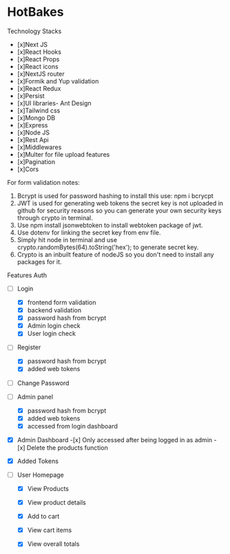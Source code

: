 # HotBakes

Technology Stacks
- [x]Next JS
- [x]React Hooks 
- [x]React Props
- [x]React icons
- [x]NextJS router
- [x]Formik and Yup validation
- [x]React Redux
- [x]Persist
- [x]UI libraries- Ant Design
- [x]Tailwind css
- [x]Mongo DB
- [x]Express
- [x]Node JS
- [x]Rest Api
- [x]Middlewares
- [x]Multer for file upload features
- [x]Pagination
- [x]Cors



For form validation notes:
1) Bcrypt is used for password hashing to install this use: npm i bcrycpt
2) JWT is used for generating web tokens the secret key is not uploaded in github for security reasons so you can generate your own security keys through crypto in terminal.
3) Use npm install jsonwebtoken to install webtoken package of jwt.
4) Use dotenv for linking the secret key from env file.
5) Simply hit node in terminal and use crypto.randomBytes(64).toString('hex'); to generate secret key.
6) Crypto is an inbuilt feature of nodeJS so you don't need to install any packages for it.

Features
Auth
- [ ] Login 
    - [x] frontend form validation
    - [x] backend validation
    - [x] password hash from bcrypt
    - [x] Admin login check
    - [x] User login check
- [ ] Register
    - [x] password hash from bcrypt
    - [x] added web tokens
- [ ] Change Password

- [ ] Admin panel
    - [x] password hash from bcrypt
    - [x] added web tokens
    - [x] accessed from login dashboard

 - [x] Admin Dashboard
        -[x]  Only accessed after being logged in as admin
        -[x]  Delete the products function

- [x] Added Tokens

- [ ] User Homepage
    -[x] View Products
    -[x] View product details
    -[x] Add to cart
    -[x] View cart items
    -[x] View overall totals
    

